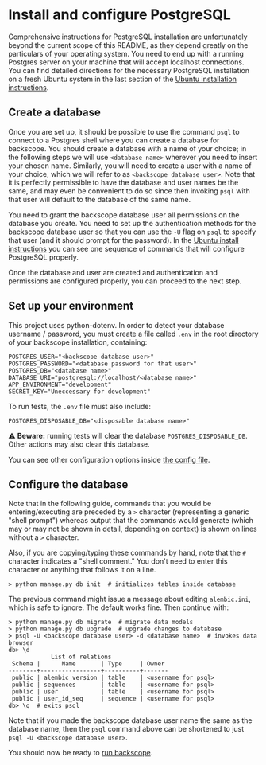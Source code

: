 # Install and configure PostgreSQL

Comprehensive instructions for PostgreSQL installation are unfortunately
beyond the current scope of this README, as they depend greatly on the
particulars of your operating system. You need to end up with a running
Postgres server on your machine that will accept localhost connections. You
can find detailed directions for the necessary PostgreSQL installation
on a fresh Ubuntu system in the last section of the
[Ubuntu installation instructions](install-ubuntu.md).

## Create a database

Once you are set up, it should be possible to use the
command `psql` to connect to a Postgres shell where you can create a
database for backscope. You should create a database with a name of your
choice; in the following steps we will use `<database name>` wherever you
need to insert your chosen name. Similarly, you will need to create a
user with a name of your choice, which we will refer to as
`<backscope database user>`. Note that it is perfectly permissible to have
the database and user names be the same, and may even be convenient to
do so since then invoking `psql` with that user will default to the
database of the same name.

You need to grant the backscope database user all permissions on the
database you create. You need to set up the authentication methods for
the backscope database user so that you can use the `-U` flag on `psql` to
specify that user (and it should prompt for the password). In the
[Ubuntu install instructions](install-ubuntu.md) you can see one sequence
of commands that will configure PostgreSQL properly.

Once the database and user are created and authentication and permissions are
configured properly, you can proceed to the next step.

## Set up your environment

This project uses python-dotenv. In order to detect your database
username / password, you must create a file called `.env` in the root
directory of your backscope installation, containing:

```
POSTGRES_USER="<backscope database user>"
POSTGRES_PASSWORD="<database password for that user>"
POSTGRES_DB="<database name>"
DATABASE_URI="postgresql://localhost/<database name>"
APP_ENVIRONMENT="development"
SECRET_KEY="Uneccessary for development"
```

To run tests, the `.env` file must also include:

```
POSTGRES_DISPOSABLE_DB="<disposable database name>"
```

:warning: **Beware:** running tests will clear the database `POSTGRES_DISPOSABLE_DB`. Other actions may also clear this database.

You can see other configuration options inside
[the config file](./flaskr/config.py).

## Configure the database

Note that in the following guide, commands that you would be
entering/executing are preceded by a `>` character (representing a generic
"shell prompt") whereas output that the commands would generate (which may
or may not be shown in detail, depending on context) is shown on lines
without a `>` character.

Also, if you are copying/typing these commands by hand, note that the `#`
character indicates a "shell comment." You don't need to enter this
character or anything that follows it on a line.

```
> python manage.py db init  # initializes tables inside database
```

The previous command might issue a message about editing
`alembic.ini`, which is safe to ignore. The default works fine. Then continue
with:

```
> python manage.py db migrate  # migrate data models
> python manage.py db upgrade  # upgrade changes to database
> psql -U <backscope database user> -d <database name>  # invokes data browser
db> \d
            List of relations
 Schema |      Name       | Type     | Owner 
--------+-----------------+----------+-------
 public | alembic_version | table    | <username for psql>
 public | sequences       | table    | <username for psql>
 public | user            | table    | <username for psql>
 public | user_id_seq     | sequence | <username for psql>
db> \q  # exits psql
```

Note that if you made the backscope database user name the same as the
database name, then the `psql` command above can be shortened to just
`psql -U <backscope database user>`.

You should now be ready to [run backscope](running-backscope.md).
